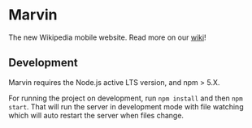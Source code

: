 # Marvin

The new Wikipedia mobile website. Read more on our [wiki]!

## Development

Marvin requires the Node.js active LTS version, and npm > 5.X.

For running the project on development, run `npm install` and then `npm start`.
That will run the server in development mode with file watching which will auto
restart the server when files change.

[wiki]: https://www.mediawiki.org/wiki/Reading/Web/Projects/NewMobileWebsite
